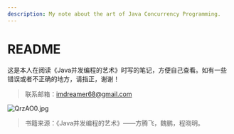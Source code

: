 ```yaml
---
description: My note about the art of Java Concurrency Programming.
---
```


# README

这是本人在阅读《Java并发编程的艺术》时写的笔记，方便自己查看。如有一些错误或者不正确的地方，请指正，谢谢！

> 联系邮箱：imdreamer68@gmail.com

![QrzAO0.jpg](https://s2.ax1x.com/2019/12/11/QrzAO0.jpg)

> 书籍来源：《Java并发编程的艺术》——方腾飞，魏鹏，程晓明。





